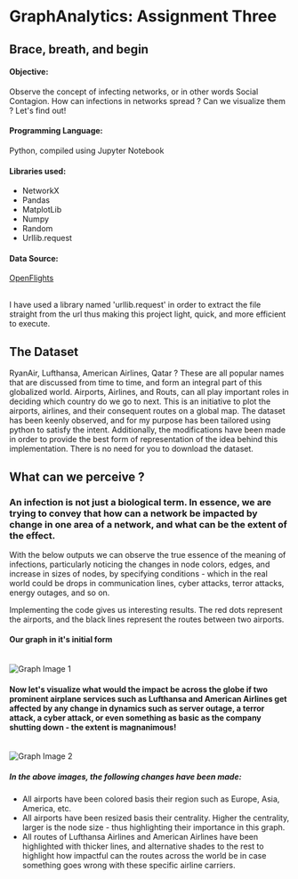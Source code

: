 # GraphAnalytics: Assignment Three

## Brace, breath, and begin

#### Objective:
Observe the concept of infecting networks, or in other words Social Contagion. How can infections in networks spread ? Can we visualize them ? Let's find out!

#### Programming Language:
Python, compiled using Jupyter Notebook

#### Libraries used:
* NetworkX
* Pandas
* MatplotLib
* Numpy
* Random
* Urllib.request

#### Data Source:
[OpenFlights](https://openflights.org/data.html "OpenFlights")

<br>I have used a library named 'urllib.request' in order to extract the file straight from the url thus making this project light, quick, and more efficient to execute.

## The Dataset

RyanAir, Lufthansa, American Airlines, Qatar ?
These are all popular names that are discussed from time to time, and form an integral part of this globalized world.
Airports, Airlines, and Routs, can all play important roles in deciding which country do we go to next. This is an initiative to plot the airports, airlines, and their consequent routes on a global map. The dataset has been keenly observed, and for my purpose has been tailored using python to satisfy the intent. Additionally, the modifications have been made in order to provide the best form of representation of the idea behind this implementation.
There is no need for you to download the dataset. 

## What can we perceive ?
### An infection is not just a biological term. In essence, we are trying to convey that how can a network be impacted by change in one area of a network, and what can be the extent of the effect. 

With the below outputs we can observe the true essence of the meaning of infections, particularly noticing the changes in node colors, edges, and increase in sizes of nodes, by specifying conditions - which in the real world could be drops in communication lines, cyber attacks, terror attacks, energy outages, and so on.

Implementing the code gives us interesting results.
The red dots represent the airports, and the black lines represent the routes between two airports.


#### Our graph in it's initial form
<br>![Graph Image 1](https://lh3.googleusercontent.com/yetZpBwSkLUL-3JBp0Erah79lez6dbOZqi5xrftzP0SV-QECl18t1NtLlMG5P1EVAnZ6PXw-YE_Sh2EoHvb9xQN-t3-1c2YLHv-MOOMbrGEx5uSlIHHXKappFjtUrqx-ZuQmpUXfls-DcIsiI4EziU6tuogM-zL6wAxVcjl9HDo343u7kQCP_v7Xhga0FEAw5_U97-DjRepvVQK6k0U7PZp_MNVUZyabMd2fCtbLu1YFCRMC_yZ46uSzGII5wLI0u8L0VynygF9jIVN3skzREqqLh6ngcmwf_XX0Wzd82sp-P6o4gRuoBbyaC0SA2OxUan7421EDIAZSao9xTJNsqOfcY_gwhyYMHqpJkMbWlNVXjwxcxSL8iiq11ZrKAY3BCQXqWdRUQaUzVWcagM1LRqTWQU6tEY0Gmnjl4Mp36ajcE2_3AFz2WPWQ1Z8UUzB6FLlyUVRCnOoPCjy9nTkOHK4HAp0sOjvJI2GZG1hlg1dwC3_VhbBX7Pqk0NycH730aodNqAoTrMbr2yzxhPENkDVnCtCO3sCMhagM8openhTP9anjwhBf6eFDvDQZ668sz1ooWWQh2HbUSXXNm0YG6RTK7NraZv814jNGtJcwyFaMac8It7QN_5VXHI5KQozWlBnDk8OjLOsRQn5pfEKaxBdSU2hS-w=w1018-h745-no)

#### Now let's visualize what would the impact be across the globe if two prominent airplane services such as Lufthansa and American Airlines get affected by any change in dynamics such as server outage, a terror attack, a cyber attack, or even something as basic as the company shutting down - the extent is magnanimous!

<br>![Graph Image 2](https://lh3.googleusercontent.com/x0ExyXKAOYDF21n9GfAIoGNho9DxrTImSwwC0tinUUQ5q8ZROGdKJQFDlF2cZbnPOXualiOo1Jlk9d9ltEX7Th327lLLkKSfQyDFSar3p0NBwTwcUkqbIy0s_CGpmLXoGJ83-wakgBXcvVmqi2XJuApxEdX4fUqBuJIA-r7PIkwGLGwou6O7rpOBMluZ1aZQ2y3aWVnMHUx5Z8KEy0munwi2_mjSNjA096HorFA1wDHs7RnjWZjVbWypYyWy3yLI3guPOkO6sqxbIZApeC3KKWqzatbimFutn8Dae0t-9y0KEDsi4JIlNZVnGQdYrusYgiszUWaTiIZnOMdesqtfcELtGWbJ18exynoMt-kjaJxh9adzfH_-QPRfHAIRwcK1M5w718MZZ7fs7_2On3QmiV_YTWbKpXGuQR9h0kYPLbiXUdUB42Fh7_mtm8XZPHfkf6M4U9csojY8qRTVp3bAKFFbFuqozUxtit2HJU4d5QoOV63BnlFqNp_HThsZ_kbaLKefCQQLGNNAEyspaXzl6RXEZtcGnwT9bv4tlonbC5F4xvHDiUnPe580ws4kKHiOg5Sc90iMCNqJ40VpWDCj3SkRld3Nx2eOT0Pm5i4-R-JZZotrNAGpMAUlhZV2MAy0-bUEsr9_Qwm3wtgUxCD9zKs_swj2lQ=w1018-h745-no)

##### In the above images, the following changes have been made:
* All airports have been colored basis their region such as Europe, Asia, America, etc.
* All airports have been resized basis their centrality. Higher the centrality, larger is the node size - thus highlighting their importance in this graph.
* All routes of Lufthansa Airlines and American Airlines have been highlighted with thicker lines, and alternative shades to the rest to highlight how impactful can the routes across the world be in case something goes wrong with these specific airline carriers.

